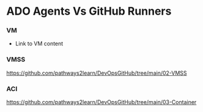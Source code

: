 # ADO Agents Vs GitHub Runners

### VM
- Link to VM content

### VMSS
https://github.com/pathways2learn/DevOpsGitHub/tree/main/02-VMSS

### ACI
https://github.com/pathways2learn/DevOpsGitHub/tree/main/03-Container
